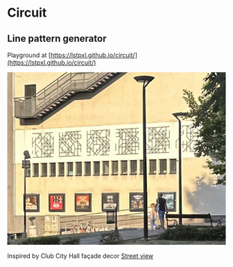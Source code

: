 # Circuit

## Line pattern generator

Playground at [https://lstpxl.github.io/circuit/](https://lstpxl.github.io/circuit/)

![Club City Hall façade](public/street-view.jpg)

Inspired by Club City Hall façade decor [Street view](https://maps.app.goo.gl/B44u2bpYjzSQoiYg9)
